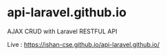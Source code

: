 # api-laravel.github.io
AJAX CRUD with Laravel RESTFUL API

Live : https://ishan-cse.github.io/api-laravel.github.io/
